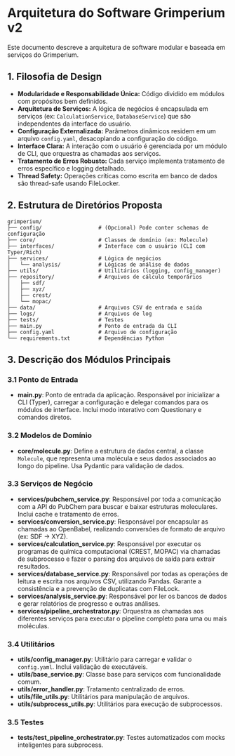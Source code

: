
# **Arquitetura do Software Grimperium v2**

Este documento descreve a arquitetura de software modular e baseada em serviços do Grimperium.

## **1. Filosofia de Design**

*   **Modularidade e Responsabilidade Única:** Código dividido em módulos com propósitos bem definidos.
*   **Arquitetura de Serviços:** A lógica de negócios é encapsulada em serviços (ex: `CalculationService`, `DatabaseService`) que são independentes da interface do usuário.
*   **Configuração Externalizada:** Parâmetros dinâmicos residem em um arquivo `config.yaml`, desacoplando a configuração do código.
*   **Interface Clara:** A interação com o usuário é gerenciada por um módulo de CLI, que orquestra as chamadas aos serviços.
*   **Tratamento de Erros Robusto:** Cada serviço implementa tratamento de erros específico e logging detalhado.
*   **Thread Safety:** Operações críticas como escrita em banco de dados são thread-safe usando FileLocker.

## **2. Estrutura de Diretórios Proposta**

```
grimperium/
├── config/                  # (Opcional) Pode conter schemas de configuração
├── core/                    # Classes de domínio (ex: Molecule)
├── interfaces/              # Interface com o usuário (CLI com Typer/Rich)
├── services/                # Lógica de negócios
│   └── analysis/            # Lógicas de análise de dados
├── utils/                   # Utilitários (logging, config_manager)
├── repository/              # Arquivos de cálculo temporários
│   ├── sdf/
│   ├── xyz/
│   ├── crest/
│   └── mopac/
├── data/                    # Arquivos CSV de entrada e saída
├── logs/                    # Arquivos de log
├── tests/                   # Testes
├── main.py                  # Ponto de entrada da CLI
├── config.yaml              # Arquivo de configuração
└── requirements.txt         # Dependências Python
```

## **3. Descrição dos Módulos Principais**

### **3.1 Ponto de Entrada**
*   **main.py**: Ponto de entrada da aplicação. Responsável por inicializar a CLI (Typer), carregar a configuração e delegar comandos para os módulos de interface. Inclui modo interativo com Questionary e comandos diretos.

### **3.2 Modelos de Domínio**
*   **core/molecule.py**: Define a estrutura de dados central, a classe `Molecule`, que representa uma molécula e seus dados associados ao longo do pipeline. Usa Pydantic para validação de dados.

### **3.3 Serviços de Negócio**
*   **services/pubchem_service.py**: Responsável por toda a comunicação com a API do PubChem para buscar e baixar estruturas moleculares. Inclui cache e tratamento de erros.
*   **services/conversion_service.py**: Responsável por encapsular as chamadas ao OpenBabel, realizando conversões de formato de arquivo (ex: SDF → XYZ).
*   **services/calculation_service.py**: Responsável por executar os programas de química computacional (CREST, MOPAC) via chamadas de subprocesso e fazer o parsing dos arquivos de saída para extrair resultados.
*   **services/database_service.py**: Responsável por todas as operações de leitura e escrita nos arquivos CSV, utilizando Pandas. Garante a consistência e a prevenção de duplicatas com FileLock.
*   **services/analysis_service.py**: Responsável por ler os bancos de dados e gerar relatórios de progresso e outras análises.
*   **services/pipeline_orchestrator.py**: Orquestra as chamadas aos diferentes serviços para executar o pipeline completo para uma ou mais moléculas.

### **3.4 Utilitários**
*   **utils/config_manager.py**: Utilitário para carregar e validar o `config.yaml`. Inclui validação de executáveis.
*   **utils/base_service.py**: Classe base para serviços com funcionalidade comum.
*   **utils/error_handler.py**: Tratamento centralizado de erros.
*   **utils/file_utils.py**: Utilitários para manipulação de arquivos.
*   **utils/subprocess_utils.py**: Utilitários para execução de subprocessos.

### **3.5 Testes**
*   **tests/test_pipeline_orchestrator.py**: Testes automatizados com mocks inteligentes para subprocess.
